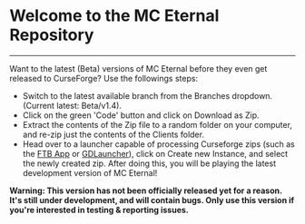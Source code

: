 # Welcome to the MC Eternal Repository
---
Want to the latest (Beta) versions of MC Eternal before they even get released to CurseForge? Use the followings steps:
- Switch to the latest available branch from the Branches dropdown. (Current latest: Beta/v1.4).
- Click on the green 'Code' button and click on Download as Zip.
- Extract the contents of the Zip file to a random folder on your computer, and re-zip just the contents of the Clients folder.
- Head over to a launcher capable of processing Curseforge zips (such as the [FTB App](https://www.feed-the-beast.com/ftb-app) or [GDLauncher](https://gdevs.io)), click on Create new Instance, and select the newly created zip.
After doing this, you will be playing the latest development version of MC Eternal!

**Warning: This version has not been officially released yet for a reason. It's still under development, and will contain bugs. Only use this version if you're interested in testing & reporting issues.**
